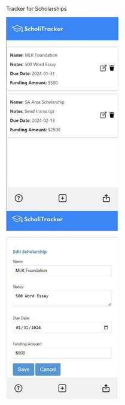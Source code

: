 Tracker for Scholarships

<img src="demoimg-1.jpg" width="300"/> <img src="demoimg-2.jpg" width="298"/>


